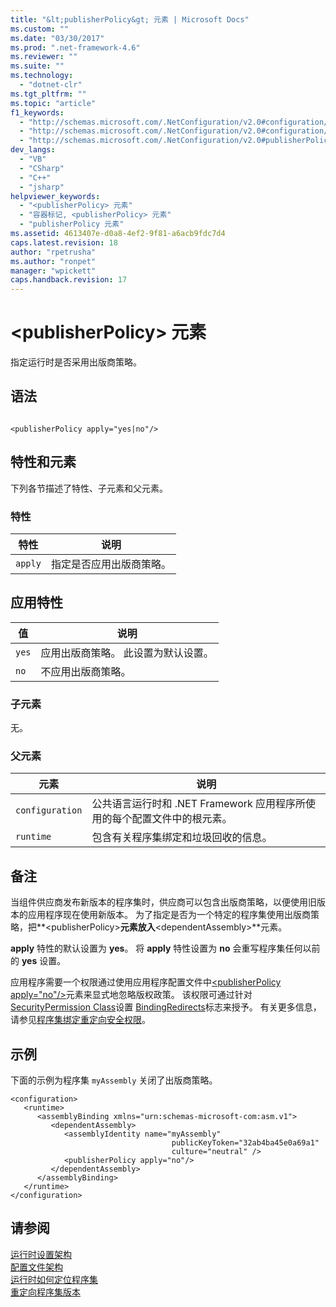```yaml
---
title: "&lt;publisherPolicy&gt; 元素 | Microsoft Docs"
ms.custom: ""
ms.date: "03/30/2017"
ms.prod: ".net-framework-4.6"
ms.reviewer: ""
ms.suite: ""
ms.technology: 
  - "dotnet-clr"
ms.tgt_pltfrm: ""
ms.topic: "article"
f1_keywords: 
  - "http://schemas.microsoft.com/.NetConfiguration/v2.0#configuration/runtime/assemblyBinding/publisherPolicy"
  - "http://schemas.microsoft.com/.NetConfiguration/v2.0#configuration/runtime/assemblyBinding/dependentAssembly/publisherPolicy"
  - "http://schemas.microsoft.com/.NetConfiguration/v2.0#publisherPolicy"
dev_langs: 
  - "VB"
  - "CSharp"
  - "C++"
  - "jsharp"
helpviewer_keywords: 
  - "<publisherPolicy> 元素"
  - "容器标记, <publisherPolicy> 元素"
  - "publisherPolicy 元素"
ms.assetid: 4613407e-d0a8-4ef2-9f81-a6acb9fdc7d4
caps.latest.revision: 18
author: "rpetrusha"
ms.author: "ronpet"
manager: "wpickett"
caps.handback.revision: 17
---
```

# &lt;publisherPolicy&gt; 元素
指定运行时是否采用出版商策略。  
  
## 语法  
  
```  
  
<publisherPolicy apply="yes|no"/>  
```  
  
## 特性和元素  
 下列各节描述了特性、子元素和父元素。  
  
### 特性  
  
|特性|说明|  
|--------|--------|  
|`apply`|指定是否应用出版商策略。|  
  
## 应用特性  
  
|值|说明|  
|-------|--------|  
|`yes`|应用出版商策略。  此设置为默认设置。|  
|`no`|不应用出版商策略。|  
  
### 子元素  
 无。  
  
### 父元素  
  
|元素|说明|  
|--------|--------|  
|`configuration`|公共语言运行时和 .NET Framework 应用程序所使用的每个配置文件中的根元素。|  
|`runtime`|包含有关程序集绑定和垃圾回收的信息。|  
  
## 备注  
 当组件供应商发布新版本的程序集时，供应商可以包含出版商策略，以便使用旧版本的应用程序现在使用新版本。  为了指定是否为一个特定的程序集使用出版商策略，把**\<publisherPolicy\>**元素放入**\<dependentAssembly\>**元素。  
  
 **apply** 特性的默认设置为 **yes**。  将 **apply** 特性设置为 **no** 会重写程序集任何以前的 **yes** 设置。  
  
 应用程序需要一个权限通过使用应用程序配置文件中[\<publisherPolicy apply\="no"\/\>](../../../../../docs/framework/configure-apps/file-schema/runtime/publisherpolicy-element.md)元素来显式地忽略版权政策。  该权限可通过针对 [SecurityPermission Class](frlrfSystemSecurityPermissionsSecurityPermissionClassTopic)设置  [BindingRedirects](frlrfSystemSecurityPermissionsSecurityPermissionFlagClassTopic)标志来授予。  有关更多信息，请参见[程序集绑定重定向安全权限](../../../../../docs/framework/configure-apps/assembly-binding-redirection-security-permission.md)。  
  
## 示例  
 下面的示例为程序集 `myAssembly` 关闭了出版商策略。  
  
```  
<configuration>  
   <runtime>  
      <assemblyBinding xmlns="urn:schemas-microsoft-com:asm.v1">  
         <dependentAssembly>  
            <assemblyIdentity name="myAssembly"  
                                    publicKeyToken="32ab4ba45e0a69a1"  
                                    culture="neutral" />  
            <publisherPolicy apply="no"/>  
         </dependentAssembly>  
      </assemblyBinding>  
   </runtime>  
</configuration>  
```  
  
## 请参阅  
 [运行时设置架构](../../../../../docs/framework/configure-apps/file-schema/runtime/index.md)   
 [配置文件架构](../../../../../docs/framework/configure-apps/file-schema/index.md)   
 [运行时如何定位程序集](../../../../../docs/framework/deployment/how-the-runtime-locates-assemblies.md)   
 [重定向程序集版本](../../../../../docs/framework/configure-apps/redirect-assembly-versions.md)